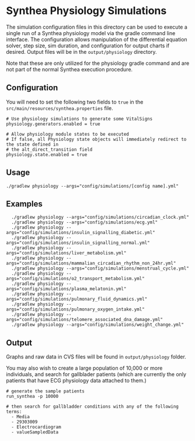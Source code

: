 # Synthea Physiology Simulations

The simulation configuration files in this directory can be used to execute
a single run of a Synthea physiology model via the gradle command line interface.
The configuration allows manipulation of the differential equation solver, step
size, sim duration, and configuration for output charts if desired. Output
files will be in the `output/physiology` directory.

Note that these are only utilized for the physiology gradle command and are not
part of the normal Synthea execution procedure.


## Configuration  

You will need to set the following two fields to `true` in the `src/main/resources/synthea.properties` file.  

```
# Use physiology simulations to generate some VitalSigns
physiology.generators.enabled = true

# Allow physiology module states to be executed
# If false, all Physiology state objects will immediately redirect to the state defined in
# the alt_direct_transition field
physiology.state.enabled = true
```

## Usage

`./gradlew physiology --args="config/simulations/[config name].yml"`


## Examples  

```
  ./gradlew physiology --args="config/simulations/circadian_clock.yml"
  ./gradlew physiology --args="config/simulations/ecg.yml"
  ./gradlew physiology --args="config/simulations/insulin_signalling_diabetic.yml"
  ./gradlew physiology --args="config/simulations/insulin_signalling_normal.yml"
  ./gradlew physiology --args="config/simulations/liver_metabolism.yml"
  ./gradlew physiology --args="config/simulations/mammalian_circadian_rhythm_non_24hr.yml"
  ./gradlew physiology --args="config/simulations/menstrual_cycle.yml"
  ./gradlew physiology --args="config/simulations/o2_transport_metabolism.yml"
  ./gradlew physiology --args="config/simulations/plasma_melatonin.yml"  
  ./gradlew physiology --args="config/simulations/pulmonary_fluid_dynamics.yml"
  ./gradlew physiology --args="config/simulations/pulmonary_oxygen_intake.yml"
  ./gradlew physiology --args="config/simulations/telomere_associated_dna_damage.yml"
  ./gradlew physiology --args="config/simulations/weight_change.yml"
```

## Output 

Graphs and raw data in CVS files will be found in `output/physiology` folder.  

You may also wish to create a large population of 10,000 or more individuals, and search for gallblader patients (which are currently the only patients that have ECG physiology data attached to them.)

```
# generate the sample patients
run_synthea -p 10000

# then search for gallbladder conditions with any of the following terms:
  - Media
  - 29303009 
  - Electrocardiogram
  - valueSampledData
```


